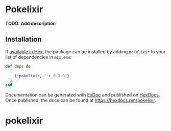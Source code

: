 # Pokelixir

**TODO: Add description**

## Installation

If [available in Hex](https://hex.pm/docs/publish), the package can be installed
by adding `pokelixir` to your list of dependencies in `mix.exs`:

```elixir
def deps do
  [
    {:pokelixir, "~> 0.1.0"}
  ]
end
```

Documentation can be generated with [ExDoc](https://github.com/elixir-lang/ex_doc)
and published on [HexDocs](https://hexdocs.pm). Once published, the docs can
be found at <https://hexdocs.pm/pokelixir>.

# pokelixir
